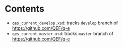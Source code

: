 # Contents

- `qes_current_develop.xsd`: tracks `develop` branch of https://github.com/QEF/q-e
- `qes_current_master.xsd`: tracks `master` branch of https://github.com/QEF/q-e
